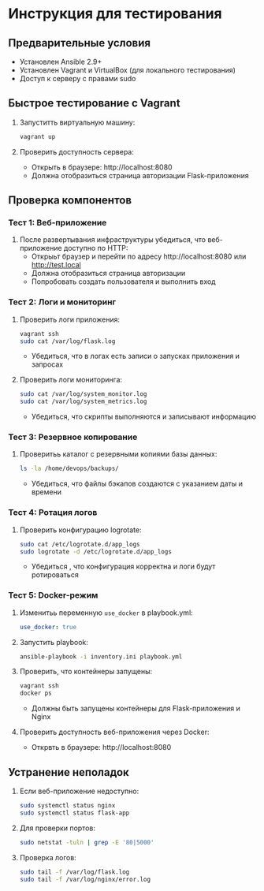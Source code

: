 # Инструкция для тестирования

## Предварительные условия

- Установлен Ansible 2.9+
- Установлен Vagrant и VirtualBox (для локального тестирования)
- Доступ к серверу с правами sudo

## Быстрое тестирование с Vagrant

1. Запуститть виртуальную машину:
   ```bash
   vagrant up
   ```

2. Проверить доступность сервера:
   - Открыть в браузере: http://localhost:8080
   - Должна отобразиться страница авторизации Flask-приложения

## Проверка компонентов

### Тест 1: Веб-приложение

1. После развертывания инфраструктуры убедиться, что веб-приложение доступно по HTTP:
   - Открыьт браузер и перейти по адресу http://localhost:8080 или http://test.local
   - Должна отобразиться страница авторизации
   - Попробовать создать пользователя и выполнить вход

### Тест 2: Логи и мониторинг

1. Проверить логи приложения:
   ```bash
   vagrant ssh
   sudo cat /var/log/flask.log
   ```
   - Убедиться, что в логах есть записи о запусках приложения и запросах

2. Проверить логи мониторинга:
   ```bash
   sudo cat /var/log/system_monitor.log
   sudo cat /var/log/system_metrics.log
   ```
   - Убедиться, что скрипты выполняются и записывают информацию

### Тест 3: Резервное копирование

1. Проверитьь каталог с резервными копиями базы данных:
   ```bash
   ls -la /home/devops/backups/
   ```
   - Убедиться, что файлы бэкапов создаются с указанием даты и времени

### Тест 4: Ротация логов

1. Проверить конфигурацию logrotate:
   ```bash
   sudo cat /etc/logrotate.d/app_logs
   sudo logrotate -d /etc/logrotate.d/app_logs
   ```
   - Убедиться , что конфигурация корректна и логи будут ротироваться

### Тест 5: Docker-режим

1. Изменитьь переменную `use_docker` в playbook.yml:
   ```yaml
   use_docker: true
   ```

2. Запустить playbook:
   ```bash
   ansible-playbook -i inventory.ini playbook.yml
   ```

3. Проверить, что контейнеры запущены:
   ```bash
   vagrant ssh
   docker ps
   ```
   - Должны быть запущены контейнеры для Flask-приложения и Nginx

4. Проверить  доступность веб-приложения через Docker:
   - Открвть в браузере: http://localhost:8080

## Устранение неполадок

1. Если веб-приложение недоступно:
   ```bash
   sudo systemctl status nginx
   sudo systemctl status flask-app
   ```

2. Для проверки портов:
   ```bash
   sudo netstat -tuln | grep -E '80|5000'
   ```

3. Проверка логов:
   ```bash
   sudo tail -f /var/log/flask.log
   sudo tail -f /var/log/nginx/error.log
   ```
